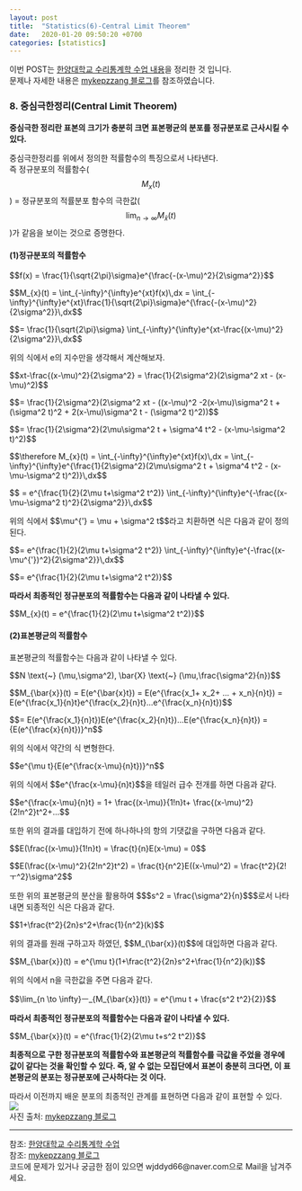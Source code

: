 ```yaml
---
layout: post
title:  "Statistics(6)-Central Limit Theorem"
date:   2020-01-20 09:50:20 +0700
categories: [statistics]
---
```

<script type="text/javascript" src="https://cdn.mathjax.org/mathjax/latest/MathJax.js?config=TeX-AMS_HTML"></script>
이번 POST는 <a href="http://www.kocw.net/home/cview.do?mty=p&kemId=1165032">한양대학교 수리통계학 수업 내용</a>을 정리한 것 입니다.  
문제나 자세한 내용은 <a href="https://m.blog.naver.com/mykepzzang/220838509912">mykepzzang 블로그</a>를 참조하였습니다.  

### 8. 중심극한정리(Central Limit Theorem)
**중심극한 정리란 표본의 크기가 충분히 크면 표본평균의 분포를 정규분포로 근사시킬 수 있다.**  

중심극한정리를 위에서 정의한 적률함수의 특징으로서 나타낸다.  
즉 정규분포의 적률함수(<span>$$M_{x}(t)$$</span>) = 정규분포의 적률분포 함수의 극한값(<span>$$\lim_{n \to \infty}M_{\bar{x}}(t)$$</span>)가 같음을 보이는 것으로 증명한다.  

#### (1)정규분포의 적률함수
<p>$$f(x) = \frac{1}{\sqrt{2\pi}\sigma}e^{\frac{-(x-\mu)^2}{2\sigma^2}}$$</p>

<p>$$M_{x}(t) = \int_{-\infty}^{\infty}e^{xt}f(x)\,dx = \int_{-\infty}^{\infty}e^{xt}\frac{1}{\sqrt{2\pi}\sigma}e^{\frac{-(x-\mu)^2}{2\sigma^2}}\,dx$$</p>

<p>$$= \frac{1}{\sqrt{2\pi}\sigma} \int_{-\infty}^{\infty}e^{xt-\frac{(x-\mu)^2}{2\sigma^2}}\,dx$$</p>
위의 식에서 e의 지수만을 생각해서 계산해보자.  

<p>$$xt-\frac{(x-\mu)^2}{2\sigma^2} = \frac{1}{2\sigma^2}(2\sigma^2 xt - (x-\mu)^2)$$</p>

<p>$$= \frac{1}{2\sigma^2}(2\sigma^2 xt - ((x-\mu)^2 -2(x-\mu)\sigma^2 t + (\sigma^2 t)^2 + 2(x-\mu)\sigma^2 t - (\sigma^2 t)^2))$$</p>

<p>$$= \frac{1}{2\sigma^2}(2\mu\sigma^2 t + \sigma^4 t^2 - (x-\mu-\sigma^2 t)^2)$$</p>

<p>$$\therefore M_{x}(t) = \int_{-\infty}^{\infty}e^{xt}f(x)\,dx = \int_{-\infty}^{\infty}e^{\frac{1}{2\sigma^2}(2\mu\sigma^2 t + \sigma^4 t^2 - (x-\mu-\sigma^2 t)^2)}\,dx$$</p>

<p>$$ = e^{\frac{1}{2}(2\mu t+\sigma^2 t^2)}  \int_{-\infty}^{\infty}e^{-\frac{(x-\mu-\sigma^2 t)^2}{2\sigma^2}}\,dx$$</p>
위의 식에서 <span>$$\mu^{'} = \mu + \sigma^2 t$$</span>라고 치환하면 식은 다음과 같이 정의된다.  
<p>$$= e^{\frac{1}{2}(2\mu t+\sigma^2 t^2)}  \int_{-\infty}^{\infty}e^{-\frac{(x-\mu^{'})^2}{2\sigma^2}}\,dx$$</p>
<p>$$= e^{\frac{1}{2}(2\mu t+\sigma^2 t^2)}$$</p>

**따라서 최종적인 정규분포의 적률함수는 다음과 같이 나타낼 수 있다.**  
<p>$$M_{x}(t) = e^{\frac{1}{2}(2\mu t+\sigma^2 t^2)}$$</p>

#### (2)표본평균의 적률함수
표본평균의 적률함수는 다음과 같이 나타낼 수 있다.  
<p>$$N \text{~} (\mu,\sigma^2), \bar{X} \text{~} (\mu,\frac{\sigma^2}{n})$$</p>
<p>$$M_{\bar{x}}(t) = E(e^{\bar{x}t}) = E(e^{\frac{x_1+ x_2+ ... + x_n}{n}t}) = E(e^{\frac{x_1}{n}t}e^{\frac{x_2}{n}t}...e^{\frac{x_n}{n}t})$$</p>

<p>$$= E(e^{\frac{x_1}{n}t})E(e^{\frac{x_2}{n}t})...E(e^{\frac{x_n}{n}t}) = {E(e^{\frac{x}{n}t})}^n$$</p>
위의 식에서 약간의 식 변형한다.  

<p>$$e^{\mu t}{E(e^{\frac{x-\mu}{n}t})}^n$$</p>
위의 식에서 <span>$$e^{\frac{x-\mu}{n}t}$$</span>을 테일러 급수 전개를 하면 다음과 같다.  

<p>$$e^{\frac{x-\mu}{n}t} = 1+ \frac{(x-\mu)}{1!n}t+ \frac{(x-\mu)^2}{2!n^2}t^2+...$$</p>
또한 위의 결과를 대입하기 전에 하나하나의 항의 기댓값을 구하면 다음과 같다.  
<p>$$E(\frac{(x-\mu)}{1!n}t) = \frac{t}{n}E(x-\mu) = 0$$</p>
<p>$$E(\frac{(x-\mu)^2}{2!n^2}t^2) = \frac{t}{n^2}E((x-\mu)^2) = \frac{t^2}{2!ㅜ^2}\sigma^2$$</p>
또한 위의 표본평균의 분산을 활용하여 <span>$$$s^2 = \frac{\sigma^2}{n}$$$</span>로서 나타내면 되종적인 식은 다음과 같다.  
<p>$$1+\frac{t^2}{2n}s^2+\frac{1}{n^2}(k)$$</p>
위의 결과를 원래 구하고자 하였던, <span>$$M_{\bar{x}}(t)$$</span>에 대입하면 다음과 같다.  

<p>$$M_{\bar{x}}(t) = e^{\mu t}(1+\frac{t^2}{2n}s^2+\frac{1}{n^2}(k))$$</p>
위의 식에서 n을 극한값을 주면 다음과 같다.  

<p>$$\lim_{n \to \infty}ㅡ_{M_{\bar{x}}(t)} = e^{\mu t + \frac{s^2 t^2}{2}}$$</p>

**따라서 최종적인 정규분포의 적률함수는 다음과 같이 나타낼 수 있다.**  
<p>$$M_{\bar{x}}(t) = e^{\frac{1}{2}(2\mu t+s^2 t^2)}$$</p>

**최종적으로 구한 정규분포의 적률함수와 표본평균의 적률함수를 극값을 주었을 경우에 값이 같다는 것을 확인할 수 있다. 즉, 알 수 없는 모집단에서 표본이 충분히 크다면, 이 표본평균의 분포는 정규분포에 근사하다는 것 이다.**  

따라서 이전까지 배운 분포의 최종적인 관계를 표현하면 다음과 같이 표현할 수 있다. <img src="https://postfiles.pstatic.net/MjAxNjExMDNfMjgw/MDAxNDc4MTAzMjU2OTc1.yjgARG869IWWmWAy2IgGUfn0DFYs-HEXs_HND021XUkg._YsI9zZRLRK1QCCHA9jwGKRXLMe4shK7r8TuLlEVNCYg.JPEG.mykepzzang/%ED%99%95%EB%A5%A0%EA%B3%BC%ED%86%B5%EA%B3%84.jpg?type=w2"/><br>
사진 출처: <a href="https://blog.naver.com/PostView.nhn?blogId=mykepzzang&logNo=220852102307&parentCategoryNo=&categoryNo=&viewDate=&isShowPopularPosts=false&from=postView">mykepzzang 블로그</a><br>


<hr>
참조: <a href="http://www.kocw.net/home/cview.do?mty=p&kemId=1165032">한양대학교 수리통계학 수업</a><br>
참조: <a href="https://m.blog.naver.com/mykepzzang/220838509912">mykepzzang 블로그</a><br>
코드에 문제가 있거나 궁금한 점이 있으면 wjddyd66@naver.com으로  Mail을 남겨주세요.


